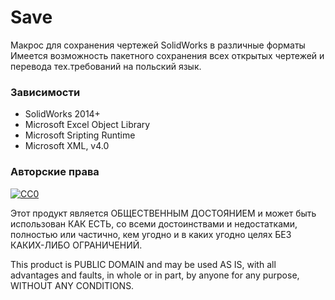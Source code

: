 ﻿# Save
Макрос для сохранения чертежей SolidWorks в различные форматы Имеется возможность пакетного сохранения всех открытых чертежей и перевода тех.требований на польский язык.

### Зависимости
- SolidWorks 2014+
- Microsoft Excel Object Library
- Microsoft Sripting Runtime
- Microsoft XML, v4.0

### Авторские права
[![CC0](https://licensebuttons.net/p/zero/1.0/88x31.png)](http://creativecommons.org/publicdomain/zero/1.0/)

Этот продукт является ОБЩЕСТВЕННЫМ ДОСТОЯНИЕМ и может быть использован КАК ЕСТЬ, со всеми достоинствами и недостатками, полностью или частично, кем угодно и в каких угодно целях БЕЗ КАКИХ-ЛИБО ОГРАНИЧЕНИЙ.

This product is PUBLIC DOMAIN and may be used AS IS, with all advantages and faults, in whole or in part, by anyone for any purpose, WITHOUT ANY CONDITIONS.
